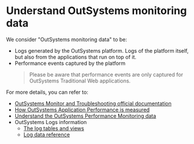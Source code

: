 # Understand OutSystems monitoring data

We consider "OutSystems monitoring data" to be:
- Logs generated by the OutSystems platform. Logs of the platform itself, but also from the applications that run on top of it.
- Performance events captured by the platform
    > Please be aware that performance events are only captured for OutSystems Traditional Web applications.

For more details, you can refer to:
* [OutSystems Monitor and Troubleshooting official documentation](https://success.outsystems.com/Documentation/11/Managing_the_Applications_Lifecycle/Monitor_and_Troubleshoot)
* [How OutSystems Application Performance is measured](https://success.outsystems.com/Documentation/11/Managing_the_Applications_Lifecycle/Monitor_and_Troubleshoot/How_Application_Performance_Is_Measured)
* [Understand the OutSystems Performance Monitoring data](https://success.outsystems.com/Documentation/11/Reference/OutSystems_APIs/PerformanceMonitoring_API)
* OutSystems Logs information
    * [The log tables and views](https://success.outsystems.com/Documentation/11/Managing_the_Applications_Lifecycle/Monitor_and_Troubleshoot/Logging_database_and_architecture/The_log_tables_and_views)
    * [Log data reference](https://success.outsystems.com/Documentation/11/Managing_the_Applications_Lifecycle/Monitor_and_Troubleshoot/Logging_database_and_architecture/Log_data_reference)
